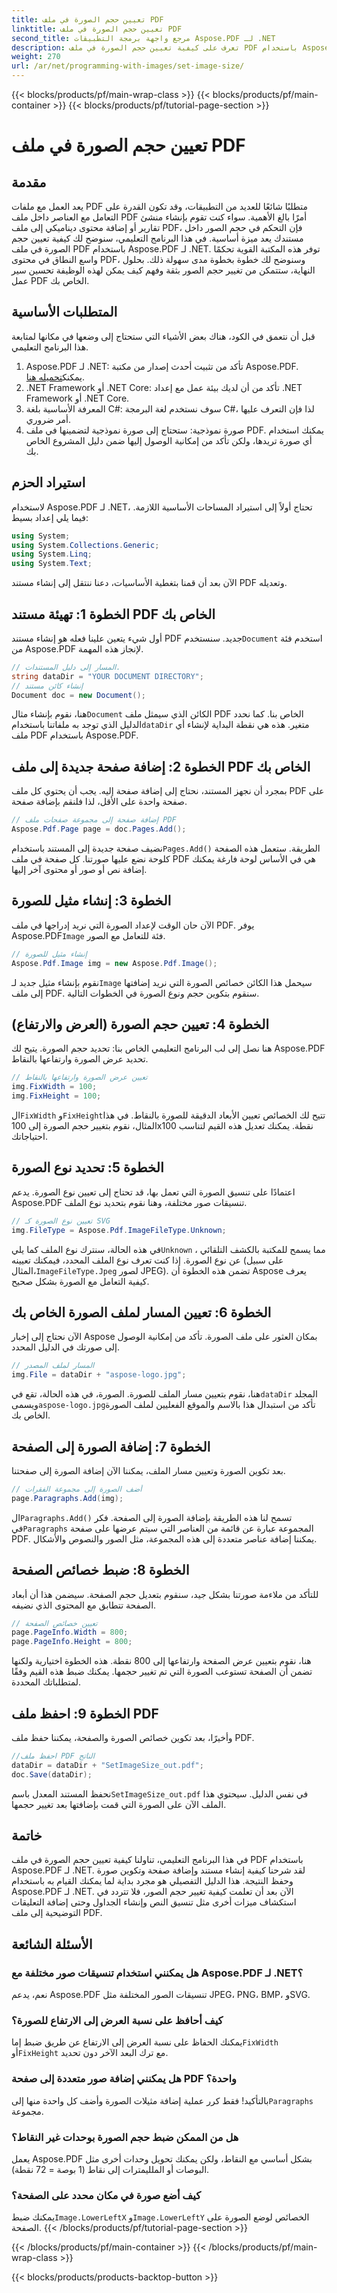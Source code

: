```yaml
---
title: تعيين حجم الصورة في ملف PDF
linktitle: تعيين حجم الصورة في ملف PDF
second_title: مرجع واجهة برمجة التطبيقات Aspose.PDF لـ .NET
description: تعرف على كيفية تعيين حجم الصورة في ملف PDF باستخدام Aspose.PDF لـ .NET. سيساعدك هذا الدليل التفصيلي على تغيير حجم الصور وضبط خصائص الصفحة وحفظ ملفات PDF.
weight: 270
url: /ar/net/programming-with-images/set-image-size/
---
```


{{< blocks/products/pf/main-wrap-class >}}
{{< blocks/products/pf/main-container >}}
{{< blocks/products/pf/tutorial-page-section >}}

# تعيين حجم الصورة في ملف PDF

## مقدمة

يعد العمل مع ملفات PDF متطلبًا شائعًا للعديد من التطبيقات، وقد تكون القدرة على التعامل مع العناصر داخل ملف PDF أمرًا بالغ الأهمية. سواء كنت تقوم بإنشاء منشئ تقارير أو إضافة محتوى ديناميكي إلى ملف PDF، فإن التحكم في حجم الصور داخل مستندك يعد ميزة أساسية. في هذا البرنامج التعليمي، سنوضح لك كيفية تعيين حجم الصورة في ملف PDF باستخدام Aspose.PDF لـ .NET. توفر هذه المكتبة القوية تحكمًا واسع النطاق في محتوى PDF، وسنوضح لك خطوة بخطوة مدى سهولة ذلك. بحلول النهاية، ستتمكن من تغيير حجم الصور بثقة وفهم كيف يمكن لهذه الوظيفة تحسين سير عمل PDF الخاص بك.


## المتطلبات الأساسية

قبل أن نتعمق في الكود، هناك بعض الأشياء التي ستحتاج إلى وضعها في مكانها لمتابعة هذا البرنامج التعليمي.

1.  Aspose.PDF لـ .NET: تأكد من تثبيت أحدث إصدار من مكتبة Aspose.PDF. يمكنك[تحميله هنا](https://releases.aspose.com/pdf/net/).
2. .NET Framework أو .NET Core: تأكد من أن لديك بيئة عمل مع إعداد .NET Framework أو .NET Core.
3. المعرفة الأساسية بلغة C#: سوف نستخدم لغة البرمجة C#، لذا فإن التعرف عليها أمر ضروري.
4. صورة نموذجية: ستحتاج إلى صورة نموذجية لتضمينها في ملف PDF. يمكنك استخدام أي صورة تريدها، ولكن تأكد من إمكانية الوصول إليها ضمن دليل المشروع الخاص بك.

## استيراد الحزم

لاستخدام Aspose.PDF لـ .NET، تحتاج أولاً إلى استيراد المساحات الأساسية اللازمة. فيما يلي إعداد بسيط:

```csharp
using System;
using System.Collections.Generic;
using System.Linq;
using System.Text;
```

الآن بعد أن قمنا بتغطية الأساسيات، دعنا ننتقل إلى إنشاء مستند PDF وتعديله.

## الخطوة 1: تهيئة مستند PDF الخاص بك

 أول شيء يتعين علينا فعله هو إنشاء مستند PDF جديد. سنستخدم`Document` استخدم فئة من Aspose.PDF لإنجاز هذه المهمة.

```csharp
// المسار إلى دليل المستندات.
string dataDir = "YOUR DOCUMENT DIRECTORY";
// إنشاء كائن مستند
Document doc = new Document();
```
 
 هنا، نقوم بإنشاء مثال`Document` الكائن الذي سيمثل ملف PDF الخاص بنا. كما نحدد الدليل الذي توجد به ملفاتنا باستخدام`dataDir` متغير. هذه هي نقطة البداية لإنشاء أي ملف PDF باستخدام Aspose.PDF.

## الخطوة 2: إضافة صفحة جديدة إلى ملف PDF الخاص بك

بمجرد أن نجهز المستند، نحتاج إلى إضافة صفحة إليه. يجب أن يحتوي كل ملف PDF على صفحة واحدة على الأقل، لذا فلنقم بإضافة صفحة.

```csharp
// إضافة صفحة إلى مجموعة صفحات ملف PDF
Aspose.Pdf.Page page = doc.Pages.Add();
```
 
 نضيف صفحة جديدة إلى المستند باستخدام`Pages.Add()` الطريقة. ستعمل هذه الصفحة كلوحة نضع عليها صورتنا. كل صفحة في ملف PDF هي في الأساس لوحة فارغة يمكنك إضافة نص أو صور أو محتوى آخر إليها.

## الخطوة 3: إنشاء مثيل للصورة

 الآن حان الوقت لإعداد الصورة التي نريد إدراجها في ملف PDF. يوفر Aspose.PDF`Image` فئة للتعامل مع الصور.

```csharp
// إنشاء مثيل للصورة
Aspose.Pdf.Image img = new Aspose.Pdf.Image();
```
 
 نقوم بإنشاء مثيل جديد لـ`Image` سيحمل هذا الكائن خصائص الصورة التي نريد إضافتها إلى ملف PDF. سنقوم بتكوين حجم ونوع الصورة في الخطوات التالية.

## الخطوة 4: تعيين حجم الصورة (العرض والارتفاع)

هنا نصل إلى لب البرنامج التعليمي الخاص بنا: تحديد حجم الصورة. يتيح لك Aspose.PDF تحديد عرض الصورة وارتفاعها بالنقاط.

```csharp
// تعيين عرض الصورة وارتفاعها بالنقاط
img.FixWidth = 100;
img.FixHeight = 100;
```
 
 ال`FixWidth` و`FixHeight`تتيح لك الخصائص تعيين الأبعاد الدقيقة للصورة بالنقاط. في هذا المثال، نقوم بتغيير حجم الصورة إلى 100x100 نقطة. يمكنك تعديل هذه القيم لتناسب احتياجاتك.

## الخطوة 5: تحديد نوع الصورة

اعتمادًا على تنسيق الصورة التي تعمل بها، قد تحتاج إلى تعيين نوع الصورة. يدعم Aspose.PDF تنسيقات صور مختلفة، وهنا نقوم بتحديد نوع الملف.

```csharp
// تعيين نوع الصورة كـ SVG
img.FileType = Aspose.Pdf.ImageFileType.Unknown;
```
 
 في هذه الحالة، سنترك نوع الملف كما يلي`Unknown` ، مما يسمح للمكتبة بالكشف التلقائي عن نوع الصورة. إذا كنت تعرف نوع الملف المحدد، فيمكنك تعيينه (على سبيل المثال،`ImageFileType.Jpeg` لصور JPEG). تضمن هذه الخطوة أن Aspose يعرف كيفية التعامل مع الصورة بشكل صحيح.

## الخطوة 6: تعيين المسار لملف الصورة الخاص بك

الآن نحتاج إلى إخبار Aspose بمكان العثور على ملف الصورة. تأكد من إمكانية الوصول إلى صورتك في الدليل المحدد.

```csharp
// المسار لملف المصدر
img.File = dataDir + "aspose-logo.jpg";
```
 
 هنا، نقوم بتعيين مسار الملف للصورة. الصورة، في هذه الحالة، تقع في`dataDir` المجلد ويسمى`aspose-logo.jpg`تأكد من استبدال هذا بالاسم والموقع الفعليين لملف الصورة الخاص بك.

## الخطوة 7: إضافة الصورة إلى الصفحة

بعد تكوين الصورة وتعيين مسار الملف، يمكننا الآن إضافة الصورة إلى صفحتنا.

```csharp
// أضف الصورة إلى مجموعة الفقرات
page.Paragraphs.Add(img);
```
 
 ال`Paragraphs.Add()` تسمح لنا هذه الطريقة بإضافة الصورة إلى الصفحة. فكر في`Paragraphs` المجموعة عبارة عن قائمة من العناصر التي سيتم عرضها على صفحة PDF. يمكننا إضافة عناصر متعددة إلى هذه المجموعة، مثل الصور والنصوص والأشكال.

## الخطوة 8: ضبط خصائص الصفحة

للتأكد من ملاءمة صورتنا بشكل جيد، سنقوم بتعديل حجم الصفحة. سيضمن هذا أن أبعاد الصفحة تتطابق مع المحتوى الذي نضيفه.

```csharp
// تعيين خصائص الصفحة
page.PageInfo.Width = 800;
page.PageInfo.Height = 800;
```
 
هنا، نقوم بتعيين عرض الصفحة وارتفاعها إلى 800 نقطة. هذه الخطوة اختيارية ولكنها تضمن أن الصفحة تستوعب الصورة التي تم تغيير حجمها. يمكنك ضبط هذه القيم وفقًا لمتطلباتك المحددة.

## الخطوة 9: احفظ ملف PDF

وأخيرًا، بعد تكوين خصائص الصورة والصفحة، يمكننا حفظ ملف PDF.

```csharp
//احفظ ملف PDF الناتج
dataDir = dataDir + "SetImageSize_out.pdf";
doc.Save(dataDir);
```
 
 نحفظ المستند المعدل باسم`SetImageSize_out.pdf` في نفس الدليل. سيحتوي هذا الملف الآن على الصورة التي قمت بإضافتها بعد تغيير حجمها.

## خاتمة

في هذا البرنامج التعليمي، تناولنا كيفية تعيين حجم الصورة في ملف PDF باستخدام Aspose.PDF لـ .NET. لقد شرحنا كيفية إنشاء مستند وإضافة صفحة وتكوين صورة وحفظ النتيجة. هذا الدليل التفصيلي هو مجرد بداية لما يمكنك القيام به باستخدام Aspose.PDF لـ .NET. الآن بعد أن تعلمت كيفية تغيير حجم الصور، فلا تتردد في استكشاف ميزات أخرى مثل تنسيق النص وإنشاء الجداول وحتى إضافة التعليقات التوضيحية إلى ملف PDF.

## الأسئلة الشائعة

### هل يمكنني استخدام تنسيقات صور مختلفة مع Aspose.PDF لـ .NET؟  
نعم، يدعم Aspose.PDF تنسيقات الصور المختلفة مثل JPEG، PNG، BMP، وSVG.

### كيف أحافظ على نسبة العرض إلى الارتفاع للصورة؟  
 يمكنك الحفاظ على نسبة العرض إلى الارتفاع عن طريق ضبط إما`FixWidth` أو`FixHeight` مع ترك البعد الآخر دون تحديد.

### هل يمكنني إضافة صور متعددة إلى صفحة PDF واحدة؟  
بالتأكيد! فقط كرر عملية إضافة مثيلات الصورة وأضف كل واحدة منها إلى`Paragraphs` مجموعة.

### هل من الممكن ضبط حجم الصورة بوحدات غير النقاط؟  
يعمل Aspose.PDF بشكل أساسي مع النقاط، ولكن يمكنك تحويل وحدات أخرى مثل البوصات أو الملليمترات إلى نقاط (1 بوصة = 72 نقطة).

### كيف أضع صورة في مكان محدد على الصفحة؟  
 يمكنك ضبط`Image.LowerLeftX` و`Image.LowerLeftY` الخصائص لوضع الصورة على الصفحة.
{{< /blocks/products/pf/tutorial-page-section >}}

{{< /blocks/products/pf/main-container >}}
{{< /blocks/products/pf/main-wrap-class >}}

{{< blocks/products/products-backtop-button >}}
